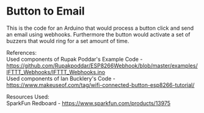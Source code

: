 # Button to Email
This is the code for an Arduino that would process a button click and send an email using webhooks. Furthermore the button would activate a set of buzzers that would ring for a set amount of time.  
  
References:  
Used components of Rupak Poddar's Example Code - https://github.com/Rupakpoddar/ESP8266Webhook/blob/master/examples/IFTTT_Webhooks/IFTTT_Webhooks.ino  
Used components of Ian Bucklery's Code - https://www.makeuseof.com/tag/wifi-connected-button-esp8266-tutorial/  
  
Resources Used:    
SparkFun Redboard - https://www.sparkfun.com/products/13975  


